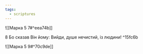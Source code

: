 ```yaml
---
tags:
  - scriptures
---
```


![[Марка 5 7#^eea74b]]

8 Бо сказав Він йому: Вийди, душе нечистий, із людини! ^15fc6b

![[Марка 5 9#^70c9de]]